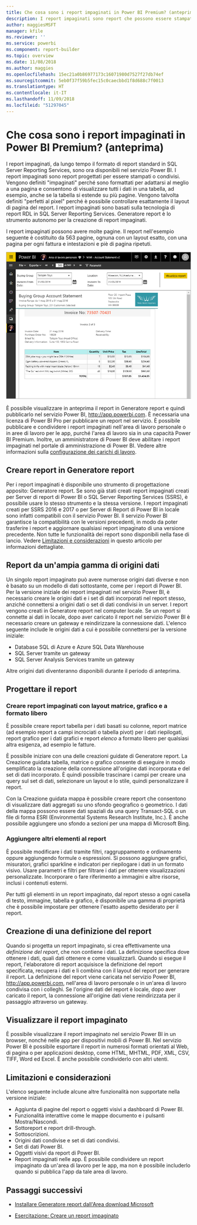 ```yaml
---
title: Che cosa sono i report impaginati in Power BI Premium? (anteprima)
description: I report impaginati sono report che possono essere stampati o condivisi. È possibile controllare esattamente il layout del report. Consentono di visualizzare tutti i dati in una tabella, ad esempio, anche se la tabella si estende su più pagine.
author: maggiesMSFT
manager: kfile
ms.reviewer: ''
ms.service: powerbi
ms.component: report-builder
ms.topic: overview
ms.date: 11/08/2018
ms.author: maggies
ms.openlocfilehash: 15ec21a0b86977173c16071980d7527f27db74ef
ms.sourcegitcommit: 5eb0f37f59b5fec15c0caecbbd1f8d688c7f0013
ms.translationtype: HT
ms.contentlocale: it-IT
ms.lasthandoff: 11/09/2018
ms.locfileid: "51297045"
---
```

# <a name="what-are-paginated-reports-in-power-bi-premium-preview"></a>Che cosa sono i report impaginati in Power BI Premium? (anteprima)
I report impaginati, da lungo tempo il formato di report standard in SQL Server Reporting Services, sono ora disponibili nel servizio Power BI. I report impaginati sono report progettati per essere stampati o condivisi. Vengono definiti "impaginati" perché sono formattati per adattarsi al meglio a una pagina e consentono di visualizzare tutti i dati in una tabella, ad esempio, anche se la tabella si estende su più pagine. Vengono talvolta definiti "perfetti al pixel" perché è possibile controllare esattamente il layout di pagina del report. I report impaginati sono basati sulla tecnologia di report RDL in SQL Server Reporting Services. Generatore report è lo strumento autonomo per la creazione di report impaginati. 

I report impaginati possono avere molte pagine. Il report nell'esempio seguente è costituito da 563 pagine, ognuna con un layout esatto, con una pagina per ogni fattura e intestazioni e piè di pagina ripetuti.

![Report impaginato nel servizio Power BI](media/paginated-reports-report-builder-power-bi/power-bi-paginated-wwi-report-page.png)

È possibile visualizzare in anteprima il report in Generatore report e quindi pubblicarlo nel servizio Power BI, http://app.powerbi.com. È necessaria una licenza di Power BI Pro per pubblicare un report nel servizio. È possibile pubblicare e condividere i report impaginati nell'area di lavoro personale o in aree di lavoro per le app, purché l'area di lavoro sia in una capacità Power BI Premium. Inoltre, un amministratore di Power BI deve abilitare i report impaginati nel portale di amministrazione di Power BI. Vedere altre informazioni sulla [configurazione dei carichi di lavoro](service-admin-premium-manage.md#configure-workloads). 

## <a name="create-reports-in-report-builder"></a>Creare report in Generatore report

Per i report impaginati è disponibile uno strumento di progettazione apposito: Generatore report. Se sono già stati creati report impaginati creati per Server di report di Power BI o SQL Server Reporting Services (SSRS), è possibile usare lo stesso strumento e la stessa versione. I report impaginati creati per SSRS 2016 e 2017 o per Server di Report di Power BI in locale sono infatti compatibili con il servizio Power BI. Il servizio Power BI garantisce la compatibilità con le versioni precedenti, in modo da poter trasferire i report e aggiornare qualsiasi report impaginato di una versione precedente. Non tutte le funzionalità dei report sono disponibili nella fase di lancio. Vedere [Limitazioni e considerazioni](#limitations-and-considerations) in questo articolo per informazioni dettagliate.
     
## <a name="report-from-a-variety-of-data-sources"></a>Report da un'ampia gamma di origini dati

Un singolo report impaginato può avere numerose origini dati diverse e non è basato su un modello di dati sottostante, come per i report di Power BI. Per la versione iniziale dei report impaginati nel servizio Power BI, è necessario creare le origini dati e i set di dati incorporati nel report stesso, anziché connettersi a origini dati o set di dati condivisi in un server. I report vengono creati in Generatore report nel computer locale. Se un report si connette ai dati in locale, dopo aver caricato il report nel servizio Power BI è necessario creare un gateway e reindirizzare la connessione dati. L'elenco seguente include le origini dati a cui è possibile connettersi per la versione iniziale:

- Database SQL di Azure e Azure SQL Data Warehouse
- SQL Server tramite un gateway
- SQL Server Analysis Services tramite un gateway
 
Altre origini dati diventeranno disponibili durante il periodo di anteprima.

## <a name="design-your-report"></a>Progettare il report  

### <a name="create-paginated-reports-with-matrix-chart-and-free-form-layouts"></a>Creare report impaginati con layout matrice, grafico e a formato libero

È possibile creare report tabella per i dati basati su colonne, report matrice (ad esempio report a campi incrociati o tabella pivot) per i dati riepilogati, report grafico per i dati grafici e report *elenco* a formato libero per qualsiasi altra esigenza, ad esempio le fatture. 
  
È possibile iniziare con una delle creazioni guidate di Generatore report. La Creazione guidata tabella, matrice o grafico consente di eseguire in modo semplificato la creazione della connessione all'origine dati incorporata e del set di dati incorporato. È quindi possibile trascinare i campi per creare una query sul set di dati, selezionare un layout e lo stile, quindi personalizzare il report.  
  
Con la Creazione guidata mappa è possibile creare report che consentono di visualizzare dati aggregati su uno sfondo geografico o geometrico. I dati della mappa possono essere dati spaziali da una query Transact-SQL o un file di forma ESRI (Environmental Systems Research Institute, Inc.). È anche possibile aggiungere uno sfondo a sezioni per una mappa di Microsoft Bing.  

### <a name="add-more-to-your-report"></a>Aggiungere altri elementi al report

È possibile modificare i dati tramite filtri, raggruppamento e ordinamento oppure aggiungendo formule o espressioni. Si possono aggiungere grafici, misuratori, grafici sparkline e indicatori per riepilogare i dati in un formato visivo.  Usare parametri e filtri per filtrare i dati per ottenere visualizzazioni personalizzate. Incorporare o fare riferimento a immagini e altre risorse, inclusi i contenuti esterni.  

Per tutti gli elementi in un report impaginato, dal report stesso a ogni casella di testo, immagine, tabella e grafico, è disponibile una gamma di proprietà che è possibile impostare per ottenere l'esatto aspetto desiderato per il report.

## <a name="creating-a-report-definition"></a>Creazione di una definizione del report

Quando si progetta un report impaginato, si crea effettivamente una *definizione del report*, che non contiene i dati. La definizione specifica dove ottenere i dati, quali dati ottenere e come visualizzarli. Quando si esegue il report, l'elaboratore di report acquisisce la definizione del report specificata, recupera i dati e li combina con il layout del report per generare il report. La definizione del report viene caricata nel servizio Power BI, http://app.powerbi.com, nell'area di lavoro personale o in un'area di lavoro condivisa con i colleghi. Se l'origine dati del report è locale, dopo aver caricato il report, la connessione all'origine dati viene reindirizzata per il passaggio attraverso un gateway. 

## <a name="view-your-paginated-report"></a>Visualizzare il report impaginato
È possibile visualizzare il report impaginato nel servizio Power BI in un browser, nonché nelle app per dispositivi mobili di Power BI. Nel servizio Power BI è possibile esportare il report in numerosi formati orientati al Web, di pagina o per applicazioni desktop, come HTML, MHTML, PDF, XML, CSV, TIFF, Word ed Excel. È anche possibile condividerlo con altri utenti.  
  
## <a name="limitations-and-considerations"></a>Limitazioni e considerazioni

L'elenco seguente include alcune altre funzionalità non supportate nella versione iniziale:

- Aggiunta di pagine del report o oggetti visivi a dashboard di Power BI.
- Funzionalità interattive come le mappe documento e i pulsanti Mostra/Nascondi.
- Sottoreport e report drill-through.
- Sottoscrizioni.
- Origini dati condivise e set di dati condivisi.
- Set di dati Power BI.
- Oggetti visivi da report di Power BI.
- Report impaginati nelle app. È possibile condividere un report impaginato da un'area di lavoro per le app, ma non è possibile includerlo quando si pubblica l'app da tale area di lavoro.
 
## <a name="next-steps"></a>Passaggi successivi

- [Installare Generatore report dall'Area download Microsoft](http://go.microsoft.com/fwlink/?LinkID=734968)

- [Esercitazione: Creare un report impaginato](paginated-reports-quickstart-aw.md)
  

